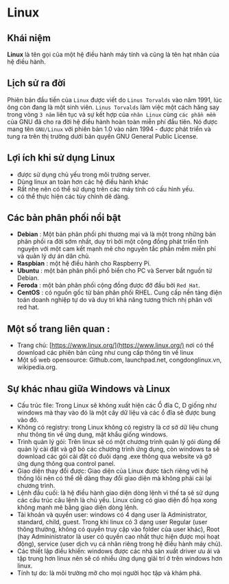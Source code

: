 ﻿# Linux
## Khái niệm
 **Linux** là tên gọi của một hệ điều hành máy tính và cũng là tên hạt nhân của hệ điều hành.
## Lịch sử ra đời
 Phiên bản đầu tiền của `Linux` được viết do `Linus Torvalds` vào năm 1991, lúc ông còn đang là một sinh viên. `Linus Torvalds`  làm việc một cách hăng say trong vòng  `3 năm`  liên tục và sự kết hợp của  `nhân Linux`  cùng  `các phần mềm`  của GNU đã cho ra đời hệ điều hành hoàn toàn miễn phí đầu tiên. Nó được mang tên  `GNU/Linux`  với phiên bản 1.0 vào năm 1994 - được phát triển và tung ra trên thị trường dưới bản quyền GNU General Public License.
## Lợi ích khi sử dụng Linux
 - được sử dụng chủ yếu trong môi trường server.
 - Dùng linux an toàn hơn các hệ điều hành khác
 - Rất nhẹ nên có thể sử dụng trên các máy tính có cấu hình yếu.
 - có thể thực hiện các tùy chỉnh dê dàng. 
## Các bản phân phối nổi bật
 - **Debian** : Một bản phân phối phi thương mại và là một trong những bản phân phối ra đời sớm nhất, duy trì bởi một cộng đồng phát triển tình nguyện với một cam kết mạnh mẽ cho nguyên tắc phần mềm miễn phí và quản lý dự án dân chủ.
 - **Raspbian** : một hệ điều hành cho Raspberry Pi.
 - **Ubuntu** : một bản phân phối phổ biến cho PC và Server bắt nguồn từ Debian.
 - **Feroda** : một bản phân phối cộng đồng được đỡ đầu bởi `Red Hat`.
 - **CentOS** : có nguồn gốc từ bản phân phối RHEL. Cung cấp nền tảng điện toán doanh nghiệp tự do và duy trì khả năng tương thích nhị phân với red hat.
## Một số trang liên quan :
-   Trang chủ:  [https://www.linux.org/](https://www.linux.org/)  nơi có thể download các phiên bản cũng như cung cấp thông tin về linux
-   Một số web opensource: Github.com, launchpad.net, congdonglinux.vn, wikipedia.org.
## Sự khác nhau giữa Windows và Linux

-   Cấu trúc file: Trong Linux sẽ không xuất hiện các Ổ đĩa C, D giống như windows mà thay vào đó là một cây dữ liệu và các ổ đĩa sẽ được bung vào đó.
-   Không có registry: trong Linux không có registry là cơ sở dữ liệu chung như thông tin về ứng dung, mật khẩu giống windows.
-   Trình quản lý gói: Trên linux sẽ có một chương trình quản lý gói dùng để quản lý cài đặt và gỡ bỏ các chương trình ứng dụng, còn windows ta sẽ download các gói cài đặt có đuôi dạng .exe thông qua website và gỡ ứng dụng thông qua control panel.
-   Giao diện thay đổi được: Giao diện của Linux được tách riêng với hệ thống lõi nên có thể dễ dàng thay đổi giao diện mà không phải cài lại chương trình.
-   Lệnh đầu cuối: là hệ điều hành giao diện dòng lệnh vì thế ta sẽ sử dụng các cấu trúc câu lệnh là chủ yếu. Linux cũng có giao diện đồ họa xong không mạnh mẽ bằng giao diện dòng lệnh.
-   Tài khoản và quyền user: windows có 4 dạng user là Administrator, standard, child, guest. Trong khi linux có 3 dạng user Regular (user thông thường, không có quyền truy cập vào folder của user khác), Root (hay Admininistrator là user có quyền cao nhất thực hiện được mọi hoạt động), service (user dịch vụ cá nhân riêng trong hệ điều hành máy chủ).
-   Các thiết lập điều khiển: windows được các nhà sản xuất driver ưu ái và tập trung hơn linux nên sẽ có nhiều ứng dụng giải trí ở trên windows hơn linux.
-   Tính tự do: là môi trường mở cho mọi người học tập và khám phá.
